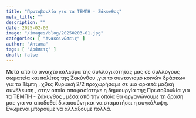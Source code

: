 ```yaml
---
title: "Πρωτοβουλία για τα ΤΕΜΠΗ - Ζάκυνθος"
meta_title: ""
description: ""
date: 2025-02-03
image: "/images/blog/20250203-01.jpg"
categories: [ "Ανακοινώσεις" ]
author: "Antama"
tags: [ "Δράσεις" ]
draft: false
---
```


Μετά από το ανοιχτό κάλεσμα της συλλογικότητας μας σε συλλόγους σωματεία και πολίτες της Ζακύνθου ,για το συντονισμό
κοινών δράσεων για τα Τέμπη , χθες Κυριακή 2/2 προχωρήσαμε σε μια αρκετά μαζική συνέλευση , στην οποία αποφασίστηκε η
δημιουργία της Πρωτοβουλία για τα ΤΕΜΠΗ - Ζάκυνθος , μέσα από την οποία θα οργανώνουμε τη δράση μας για να αποδοθεί
δικαιοσύνη και να σταματήσει η συγκάλυψη. Ενωμένοι μπορούμε να αλλάξουμε πολλά.
